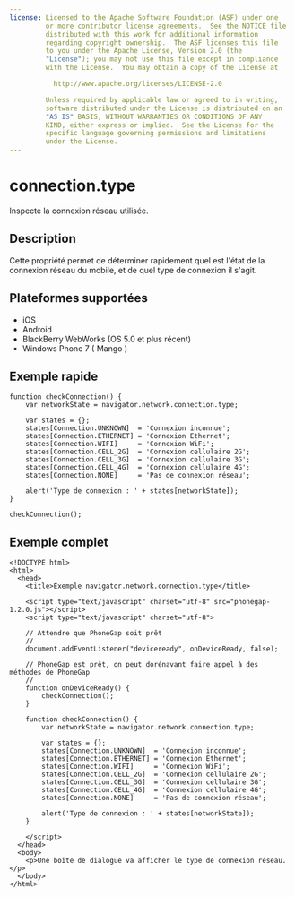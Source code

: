 ```yaml
---
license: Licensed to the Apache Software Foundation (ASF) under one
         or more contributor license agreements.  See the NOTICE file
         distributed with this work for additional information
         regarding copyright ownership.  The ASF licenses this file
         to you under the Apache License, Version 2.0 (the
         "License"); you may not use this file except in compliance
         with the License.  You may obtain a copy of the License at

           http://www.apache.org/licenses/LICENSE-2.0

         Unless required by applicable law or agreed to in writing,
         software distributed under the License is distributed on an
         "AS IS" BASIS, WITHOUT WARRANTIES OR CONDITIONS OF ANY
         KIND, either express or implied.  See the License for the
         specific language governing permissions and limitations
         under the License.
---
```


connection.type
===================

Inspecte la connexion réseau utilisée.

Description
-----------

Cette propriété permet de déterminer rapidement quel est l'état de la connexion réseau du mobile, et de quel type de connexion il s'agit.

Plateformes supportées
----------------------

- iOS
- Android
- BlackBerry WebWorks (OS 5.0 et plus récent)
- Windows Phone 7 ( Mango )

Exemple rapide
--------------

    function checkConnection() {
        var networkState = navigator.network.connection.type;
        
        var states = {};
        states[Connection.UNKNOWN]	= 'Connexion inconnue';
        states[Connection.ETHERNET]	= 'Connexion Ethernet';
        states[Connection.WIFI]   	= 'Connexion WiFi';
        states[Connection.CELL_2G]	= 'Connexion cellulaire 2G';
        states[Connection.CELL_3G]	= 'Connexion cellulaire 3G';
        states[Connection.CELL_4G]	= 'Connexion cellulaire 4G';
        states[Connection.NONE]   	= 'Pas de connexion réseau';
    
        alert('Type de connexion : ' + states[networkState]);
    }
    
    checkConnection();


Exemple complet
---------------

    <!DOCTYPE html>
    <html>
      <head>
        <title>Exemple navigator.network.connection.type</title>
        
        <script type="text/javascript" charset="utf-8" src="phonegap-1.2.0.js"></script>
        <script type="text/javascript" charset="utf-8">
            
        // Attendre que PhoneGap soit prêt
        // 
        document.addEventListener("deviceready", onDeviceReady, false);
        
        // PhoneGap est prêt, on peut dorénavant faire appel à des méthodes de PhoneGap
        //
        function onDeviceReady() {
            checkConnection();
        }
        
	    function checkConnection() {
	        var networkState = navigator.network.connection.type;

	        var states = {};
	        states[Connection.UNKNOWN]	= 'Connexion inconnue';
	        states[Connection.ETHERNET]	= 'Connexion Ethernet';
	        states[Connection.WIFI]   	= 'Connexion WiFi';
	        states[Connection.CELL_2G]	= 'Connexion cellulaire 2G';
	        states[Connection.CELL_3G]	= 'Connexion cellulaire 3G';
	        states[Connection.CELL_4G]	= 'Connexion cellulaire 4G';
	        states[Connection.NONE]   	= 'Pas de connexion réseau';

	        alert('Type de connexion : ' + states[networkState]);
	    }
        
        </script>
      </head>
      <body>
        <p>Une boîte de dialogue va afficher le type de connexion réseau.</p>
      </body>
    </html>
